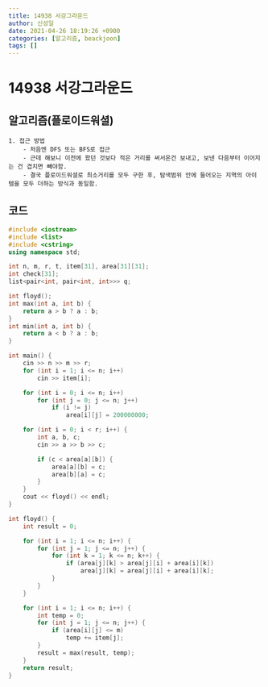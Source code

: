 ```yaml
---
title: 14938 서강그라운드
author: 신성일
date: 2021-04-26 18:19:26 +0900
categories: [알고리즘, beackjoon]
tags: []
---
```


# 14938 서강그라운드

## 알고리즘(플로이드워셜)

    1. 접근 방법
    	- 처음엔 DFS 또는 BFS로 접근
    	- 근데 해보니 이전에 왔던 것보다 적은 거리를 써서온건 보내고, 보낸 다음부터 이어지는 건 겹치면 빼야함.
    	- 결국 플로이드워셜로 최소거리를 모두 구한 후, 탐색범위 안에 들어오는 지역의 아이템을 모두 더하는 방식과 동일함.

## 코드

```cpp
#include <iostream>
#include <list>
#include <cstring>
using namespace std;

int n, m, r, t, item[31], area[31][31];
int check[31];
list<pair<int, pair<int, int>>> q;

int floyd();
int max(int a, int b) {
	return a > b ? a : b;
}
int min(int a, int b) {
	return a < b ? a : b;
}

int main() {
	cin >> n >> m >> r;
	for (int i = 1; i <= n; i++)
		cin >> item[i];

	for (int i = 0; i <= n; i++)
		for (int j = 0; j <= n; j++)
			if (i != j)
				area[i][j] = 200000000;

	for (int i = 0; i < r; i++) {
		int a, b, c;
		cin >> a >> b >> c;

		if (c < area[a][b]) {
			area[a][b] = c;
			area[b][a] = c;
		}
	}
	cout << floyd() << endl;
}

int floyd() {
	int result = 0;

	for (int i = 1; i <= n; i++) {
		for (int j = 1; j <= n; j++) {
			for (int k = 1; k <= n; k++) {
				if (area[j][k] > area[j][i] + area[i][k])
					area[j][k] = area[j][i] + area[i][k];
			}
		}
	}

	for (int i = 1; i <= n; i++) {
		int temp = 0;
		for (int j = 1; j <= n; j++) {
			if (area[i][j] <= m)
				temp += item[j];
		}
		result = max(result, temp);
	}
	return result;
}

```
